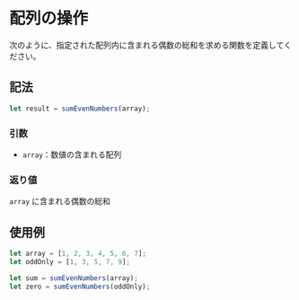# 配列の操作

次のように、指定された配列内に含まれる偶数の総和を求める関数を定義してください。

## 記法

~~~javascript
let result = sumEvenNumbers(array);
~~~

### 引数

* `array`：数値の含まれる配列

### 返り値

`array` に含まれる偶数の総和

## 使用例

~~~javascript
let array = [1, 2, 3, 4, 5, 6, 7];
let oddOnly = [1, 3, 5, 7, 9];

let sum = sumEvenNumbers(array);
let zero = sumEvenNumbers(oddOnly);
~~~ 